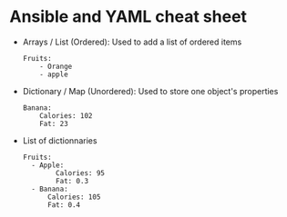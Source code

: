 # Ansible and YAML cheat sheet 

- Arrays / List (Ordered): Used to add a list of ordered items
    ```
    Fruits:
        - Orange
        - apple
    ```  

- Dictionary / Map (Unordered): Used to store one object's properties
    ```
    Banana:
        Calories: 102
        Fat: 23
    ```  

- List of dictionnaries
    ```
    Fruits:
      - Apple:
            Calories: 95
            Fat: 0.3
      - Banana:
          Calories: 105
          Fat: 0.4
    ```  